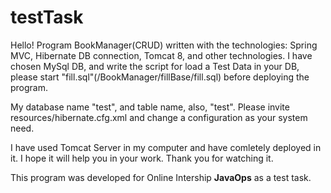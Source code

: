 # testTask
Hello!
Program BookManager(CRUD) written with the technologies: Spring MVC, Hibernate DB connection, Tomcat 8, and other technologies.
I have chosen MySql DB, and write the script for load a Test Data in your DB, please start "fill.sql"(/BookManager/fillBase/fill.sql) before deploying the program.

My database name "test", and table name, also, "test". Please invite resources/hibernate.cfg.xml and change a configuration as your system need. 

I have used Tomcat Server in my computer and have comletely deployed in it. I hope it will help you in your work.
Thank you for watching it. 

This program was developed for Online Intership **JavaOps** as a test task. 

